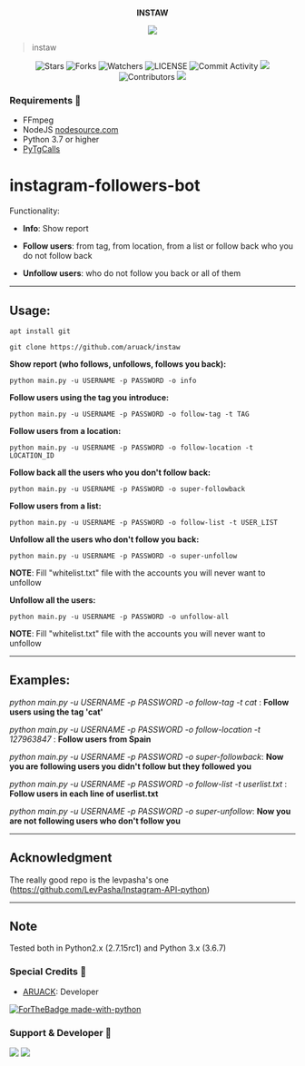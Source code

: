 <p align="center">
    <br><b> INSTAW </b><br>
</p>
<p align="center"><a href="https://t.me/aruacksupport"><img src="https://telegra.ph/file/0a16484862e6bed471a49.jpg"></a></p>

> instaw 

<p align="center">
    <img src="https://img.shields.io/github/stars/aruack/instaw?style=for-the-badge" alt="Stars">
    <img src="https://img.shields.io/github/forks/aruack/instaw?style=for-the-badge" alt="Forks">
    <img src="https://img.shields.io/github/watchers/aruack/instaw?style=for-the-badge" alt="Watchers">
    <img src="https://img.shields.io/github/license/aruack/instaw?style=for-the-badge" alt="LICENSE">
    <img src="https://img.shields.io/github/commit-activity/w/aruack/instaw?style=for-the-badge" alt="Commit Activity">
    <a href="https://github.com/aruack/instaw/commits/aruack"> <img src="https://img.shields.io/github/last-commit/aruack/instaw?color=blue&logo=github&logoColor=green&style=for-the-badge" /></a>
    <img src="https://img.shields.io/github/contributors/aruack/instaw?style=for-the-badge" alt="Contributors">
    <a href="https://pypi.org/project/Pyrogram/"> <img src="https://img.shields.io/pypi/v/pyrogram?color=yellow&label=pyrogram&logo=python&logoColor=green&style=for-the-badge" /></a>
</p>

<h3>Requirements 📝</h3>

- FFmpeg
- NodeJS [nodesource.com](https://nodesource.com/)
- Python 3.7 or higher
- [PyTgCalls](https://github.com/pytgcalls/pytgcalls)

# instagram-followers-bot

Functionality: 

- **Info**: Show report

- **Follow users**: from tag, from location, from a list or follow back who you do not follow back

- **Unfollow users**: who do not follow you back or all of them

---------------------

## Usage: 

```
apt install git
```

```
git clone https://github.com/aruack/instaw
```

**Show report (who follows, unfollows, follows you back):**
```
python main.py -u USERNAME -p PASSWORD -o info
```

**Follow users using the tag you introduce:**

```
python main.py -u USERNAME -p PASSWORD -o follow-tag -t TAG
```

**Follow users from a location:**

```
python main.py -u USERNAME -p PASSWORD -o follow-location -t LOCATION_ID
```

**Follow back all the users who you don't follow back:**
```
python main.py -u USERNAME -p PASSWORD -o super-followback
```

**Follow users from a list:**

```
python main.py -u USERNAME -p PASSWORD -o follow-list -t USER_LIST
```

**Unfollow all the users who don't follow you back:**
```
python main.py -u USERNAME -p PASSWORD -o super-unfollow
```
**NOTE**: Fill "whitelist.txt" file with the accounts you will never want to unfollow


**Unfollow all the users:**

```
python main.py -u USERNAME -p PASSWORD -o unfollow-all
```
**NOTE**: Fill "whitelist.txt" file with the accounts you will never want to unfollow

---------------------

## Examples:

*python main.py -u USERNAME -p PASSWORD -o follow-tag -t cat* : **Follow users using the tag 'cat'** 

*python main.py -u USERNAME -p PASSWORD -o follow-location -t 127963847* : **Follow users from Spain** 

*python main.py -u USERNAME -p PASSWORD -o super-followback*: **Now you are following users you didn't follow but they followed you**

*python main.py -u USERNAME -p PASSWORD -o follow-list -t userlist.txt* : **Follow users in each line of userlist.txt** 

*python main.py -u USERNAME -p PASSWORD -o super-unfollow*: **Now you are not following users who don't follow you**


---------------------


## Acknowledgment

The really good repo is the levpasha's one (https://github.com/LevPasha/Instagram-API-python) 

---------------------

## Note

Tested both in Python2.x (2.7.15rc1) and Python 3.x (3.6.7)



### Special Credits 💖
- [ARUACK](https://github.com/officalkumar): Developer

[![ForTheBadge made-with-python](http://ForTheBadge.com/images/badges/made-with-python.svg)](https://www.python.org/)

### Support & Developer 🎑
<a href="https://telegram.me/aruacksupport"><img src="https://img.shields.io/badge/Join-Support%20Group-blue.svg?style=for-the-badge&logo=Telegram"></a> <a href="https://telegram.me/aruackofficial"><img src="https://img.shields.io/badge/%20Developer-blue.svg?style=for-the-badge&logo=Telegram"></a>
